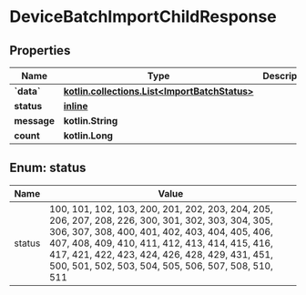 
# DeviceBatchImportChildResponse

## Properties
Name | Type | Description | Notes
------------ | ------------- | ------------- | -------------
**&#x60;data&#x60;** | [**kotlin.collections.List&lt;ImportBatchStatus&gt;**](ImportBatchStatus.md) |  |  [optional]
**status** | [**inline**](#Status) |  |  [optional]
**message** | **kotlin.String** |  |  [optional]
**count** | **kotlin.Long** |  |  [optional]


<a name="Status"></a>
## Enum: status
Name | Value
---- | -----
status | 100, 101, 102, 103, 200, 201, 202, 203, 204, 205, 206, 207, 208, 226, 300, 301, 302, 303, 304, 305, 306, 307, 308, 400, 401, 402, 403, 404, 405, 406, 407, 408, 409, 410, 411, 412, 413, 414, 415, 416, 417, 421, 422, 423, 424, 426, 428, 429, 431, 451, 500, 501, 502, 503, 504, 505, 506, 507, 508, 510, 511



